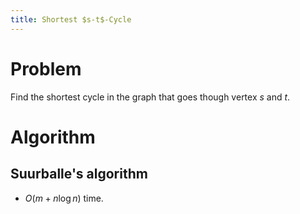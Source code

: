 ```yaml
---
title: Shortest $s-t$-Cycle
---
```


# Problem
Find the shortest cycle in the graph that goes though vertex $s$ and $t$.

# Algorithm

## Suurballe's algorithm
 -  $O(m + n \log n)$ time. 